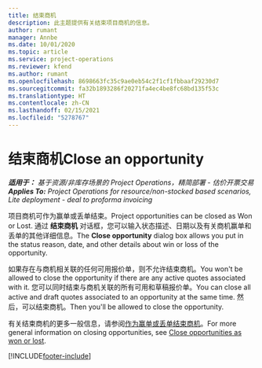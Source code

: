 ```yaml
---
title: 结束商机
description: 此主题提供有关结束项目商机的信息。
author: rumant
manager: Annbe
ms.date: 10/01/2020
ms.topic: article
ms.service: project-operations
ms.reviewer: kfend
ms.author: rumant
ms.openlocfilehash: 8698663fc35c9ae0eb54c2f1cf1fbbaaf29230d7
ms.sourcegitcommit: fa32b1893286f20271fa4ec4be8fc68bd135f53c
ms.translationtype: HT
ms.contentlocale: zh-CN
ms.lasthandoff: 02/15/2021
ms.locfileid: "5278767"
---
```

# <a name="close-an-opportunity"></a><span data-ttu-id="4739f-103">结束商机</span><span class="sxs-lookup"><span data-stu-id="4739f-103">Close an opportunity</span></span>

<span data-ttu-id="4739f-104">_**适用于：** 基于资源/非库存场景的 Project Operations，精简部署 - 估价开票交易_</span><span class="sxs-lookup"><span data-stu-id="4739f-104">_**Applies To:** Project Operations for resource/non-stocked based scenarios, Lite deployment - deal to proforma invoicing_</span></span>

<span data-ttu-id="4739f-105">项目商机可作为赢单或丢单结束。</span><span class="sxs-lookup"><span data-stu-id="4739f-105">Project opportunities can be closed as Won or Lost.</span></span> <span data-ttu-id="4739f-106">通过 **结束商机** 对话框，您可以输入状态描述、日期以及有关商机赢单和丢单的其他详细信息。</span><span class="sxs-lookup"><span data-stu-id="4739f-106">The **Close opportunity** dialog box allows you put in the status reason, date, and other details about win or loss of the opportunity.</span></span>

<span data-ttu-id="4739f-107">如果存在与商机相关联的任何可用报价单，则不允许结束商机。</span><span class="sxs-lookup"><span data-stu-id="4739f-107">You won't be allowed to close the opportunity if there are any active quotes associated with it.</span></span> <span data-ttu-id="4739f-108">您可以同时结束与商机关联的所有可用和草稿报价单。</span><span class="sxs-lookup"><span data-stu-id="4739f-108">You can close all active and draft quotes associated to an opportunity at the same time.</span></span> <span data-ttu-id="4739f-109">然后，可以结束商机。</span><span class="sxs-lookup"><span data-stu-id="4739f-109">Then you'll be allowed to close the opportunity.</span></span>

<span data-ttu-id="4739f-110">有关结束商机的更多一般信息，请参阅[作为赢单或丢单结束商机](https://docs.microsoft.com/dynamics365/sales-enterprise/close-opportunity-won-lost-sales)。</span><span class="sxs-lookup"><span data-stu-id="4739f-110">For more general information on closing opportunities, see [Close opportunities as won or lost](https://docs.microsoft.com/dynamics365/sales-enterprise/close-opportunity-won-lost-sales).</span></span>


[!INCLUDE[footer-include](../includes/footer-banner.md)]